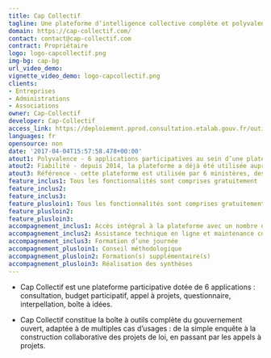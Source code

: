 ```yaml
---
title: Cap Collectif
tagline: Une plateforme d’intelligence collective complète et polyvalente.
domain: https://cap-collectif.com/
contact: contact@cap-collectif.com
contract: Propriétaire
logo: logo-capcollectif.png
img-bg: cap-bg
url_video_demo: 
vignette_video_demo: logo-capcollectif.png
clients:
- Entreprises
- Administrations
- Associations
owner: Cap-Collectif
developer: Cap-Collectif
access_link: https://deploiement.pprod.consultation.etalab.gouv.fr/outils/cap-collectif
languages: fr
opensource: non
date: '2017-04-04T15:57:58.478+00:00'
atout1: Polyvalence - 6 applications participatives au sein d’une plateforme unique
atout2: Fiabilité - depuis 2014, la plateforme a déjà été utilisée auprès de 350 000 utilisateurs avec un taux de modération inférieur à 0,1%
atout3: Référence - cette plateforme est utilisée par 6 ministères, des collectivités, des associations et des organisations professionnelles
feature_inclus1: Tous les fonctionnalités sont comprises gratuitement
feature_inclus2:
feature_inclus3: 
feature_plusloin1: Tous les fonctionnalités sont comprises gratuitement
feature_plusloin2: 
feature_plusloin3: 
accompagnement_inclus1: Accès intégral à la plateforme avec un nombre d’utilisateurs et de projets illimités
accompagnement_inclus2: Assistance technique en ligne et maintenance corrective
accompagnement_inclus3: Formation d’une journée
accompagnement_plusloin1: Conseil méthodologique
accompagnement_plusloin2: Formation(s) supplémentaire(s)
accompagnement_plusloin3: Réalisation des synthèses
---
```


* Cap Collectif est une plateforme participative dotée de 6 applications : consultation,
budget participatif, appel à projets, questionnaire, interpellation, boîte à idées.

* Cap Collectif constitue la boîte à outils complète du gouvernement ouvert, adaptée à de
multiples cas d’usages : de la simple enquête à la construction collaborative des projets
de loi, en passant par les appels à projets.